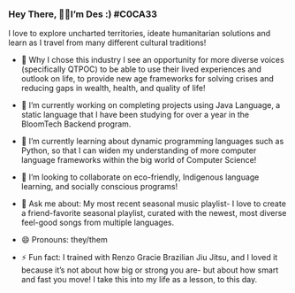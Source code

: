 ### Hey There, 🚀🚀I’m Des :) #C0CA33


I love to explore uncharted territories, ideate humanitarian solutions and learn as I travel from many different cultural traditions!

- 🤔 Why I chose this industry I see an opportunity for more diverse voices (specifically QTPOC) to be able to use their lived experiences and outlook on life, to provide new age frameworks for solving crises and reducing gaps in wealth, health, and quality of life!
- 🔭 I’m currently working on completing projects using Java Language, a static language that I have been studying for over a year in the BloomTech Backend program.
- 🌱 I’m currently learning about dynamic programming languages such as Python, so that I can widen my understanding of more computer language frameworks within the big world of Computer Science!
- 👯 I’m looking to collaborate on eco-friendly, Indigenous language learning, and socially conscious programs!


- 💬 Ask me about: My most recent seasonal music playlist- I love to create a friend-favorite seasonal playlist, curated with the newest, most diverse feel-good songs from multiple languages.
- 😄 Pronouns: they/them
- ⚡ Fun fact: I trained with Renzo Gracie Brazilian Jiu Jitsu, and I loved it because it’s not about how big or strong you are- but about how smart and fast you move! I take this into my life as a lesson, to this day.

<!--
**gbauza3destinee/gbauza3destinee** is a ✨ _special_ ✨ repository because its `README.md` (this file) appears on your GitHub profile.

- 📫 How to reach me: ...

-->
